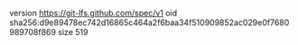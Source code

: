 version https://git-lfs.github.com/spec/v1
oid sha256:d9e89478ec742d16865c464a2f6baa34f510909852ac029e0f7680989708f869
size 519
